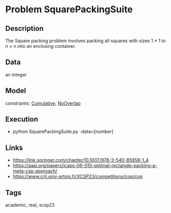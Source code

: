 # Problem SquarePackingSuite
## Description
The Square packing problem involves packing all squares with sizes 1 × 1 to n × n into an enclosing container.

## Data
  an integer

## Model
  constraints: [Cumulative](http://pycsp.org/documentation/constraints/Cumulative), [NoOverlap](http://pycsp.org/documentation/constraints/NoOverlap)

## Execution
  - python SquarePackingSuite.py -data=[number]

## Links
  - https://link.springer.com/chapter/10.1007/978-3-540-85958-1_4
  - https://aaai.org/papers/icaps-06-010-optimal-rectangle-packing-a-meta-csp-approach/
  - https://www.cril.univ-artois.fr/XCSP23/competitions/cop/cop

## Tags
  academic, real, xcsp23
